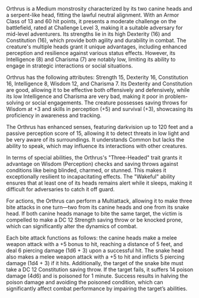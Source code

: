 Orthrus is a Medium monstrosity characterized by its two canine heads and a serpent-like head, fitting the lawful neutral alignment. With an Armor Class of 13 and 60 hit points, it presents a moderate challenge on the battlefield, rated at Challenge Level 3, making it a suitable adversary for mid-level adventurers. Its strengths lie in its high Dexterity (16) and Constitution (16), which provide both agility and durability in combat. The creature's multiple heads grant it unique advantages, including enhanced perception and resilience against various status effects. However, its Intelligence (8) and Charisma (7) are notably low, limiting its ability to engage in strategic interactions or social situations.

Orthrus has the following attributes: Strength 15, Dexterity 16, Constitution 16, Intelligence 8, Wisdom 12, and Charisma 7. Its Dexterity and Constitution are good, allowing it to be effective both offensively and defensively, while its low Intelligence and Charisma are very bad, making it poor in problem-solving or social engagements. The creature possesses saving throws for Wisdom at +3 and skills in perception (+5) and survival (+3), showcasing its proficiency in awareness and tracking.

The Orthrus has enhanced senses, featuring darkvision up to 120 feet and a passive perception score of 15, allowing it to detect threats in low light and be very aware of its surroundings. It understands Common but lacks the ability to speak, which may influence its interactions with other creatures.

In terms of special abilities, the Orthrus's "Three-Headed" trait grants it advantage on Wisdom (Perception) checks and saving throws against conditions like being blinded, charmed, or stunned. This makes it exceptionally resilient to incapacitating effects. The "Wakeful" ability ensures that at least one of its heads remains alert while it sleeps, making it difficult for adversaries to catch it off guard.

For actions, the Orthrus can perform a Multiattack, allowing it to make three bite attacks in one turn—two from its canine heads and one from its snake head. If both canine heads manage to bite the same target, the victim is compelled to make a DC 12 Strength saving throw or be knocked prone, which can significantly alter the dynamics of combat.

Each bite attack functions as follows: the canine heads make a melee weapon attack with a +5 bonus to hit, reaching a distance of 5 feet, and deal 6 piercing damage (1d6 + 3) upon a successful hit. The snake head also makes a melee weapon attack with a +5 to hit and inflicts 5 piercing damage (1d4 + 3) if it hits. Additionally, the target of the snake bite must take a DC 12 Constitution saving throw. If the target fails, it suffers 14 poison damage (4d6) and is poisoned for 1 minute. Success results in halving the poison damage and avoiding the poisoned condition, which can significantly affect combat performance by impairing the target’s abilities.